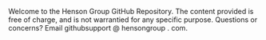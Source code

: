 Welcome to the Henson Group GitHub Repository. The content provided is free of charge, and is not warrantied for any specific purpose. Questions or concerns? Email githubsupport @ hensongroup . com. 
